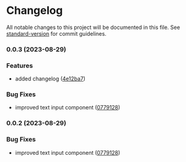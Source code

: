 # Changelog

All notable changes to this project will be documented in this file. See [standard-version](https://github.com/conventional-changelog/standard-version) for commit guidelines.

### 0.0.3 (2023-08-29)


### Features

* added changelog ([4e12ba7](https://github.com/fatemehmarzoughi/ManageMe/commit/4e12ba731dc3acffdc941dfd7b909af5d2de8dd1))


### Bug Fixes

* improved text input component ([0779128](https://github.com/fatemehmarzoughi/ManageMe/commit/0779128037f69456f6ea6facb8c9103d78aabe8e))

### 0.0.2 (2023-08-29)


### Bug Fixes

* improved text input component ([0779128](https://github.com/fatemehmarzoughi/ManageMe/commit/0779128037f69456f6ea6facb8c9103d78aabe8e))
